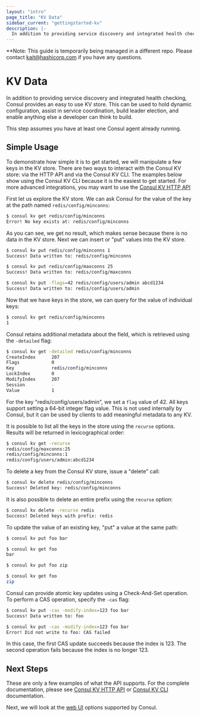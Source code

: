 ```yaml
---
layout: "intro"
page_title: "KV Data"
sidebar_current: "gettingstarted-kv"
description: |-
  In addition to providing service discovery and integrated health checking, Consul provides an easy to use KV store. This can be used to hold dynamic configuration, assist in service coordination, build leader election, and enable anything else a developer can think to build.
---
```


**Note: This guide is temporarily being managed in a different repo. Please contact kait@hashicorp.com if you have any
 questions.

# KV Data

In addition to providing service discovery and integrated health checking,
Consul provides an easy to use KV store. This can be used to hold
dynamic configuration, assist in service coordination, build leader election,
and enable anything else a developer can think to build.

This step assumes you have at least one Consul agent already running.

## Simple Usage

To demonstrate how simple it is to get started, we will manipulate a few keys in
the KV store. There are two ways to interact with the Consul KV store: via the
HTTP API and via the Consul KV CLI. The examples below show using the Consul KV
CLI because it is the easiest to get started. For more advanced integrations,
you may want to use the [Consul KV HTTP API][kv-api]

First let us explore the KV store. We can ask Consul for the value of the key at
the path named `redis/config/minconns`:

```sh
$ consul kv get redis/config/minconns
Error! No key exists at: redis/config/minconns
```

As you can see, we get no result, which makes sense because there is no data in
the KV store. Next we can insert or "put" values into the KV store.

```sh
$ consul kv put redis/config/minconns 1
Success! Data written to: redis/config/minconns

$ consul kv put redis/config/maxconns 25
Success! Data written to: redis/config/maxconns

$ consul kv put -flags=42 redis/config/users/admin abcd1234
Success! Data written to: redis/config/users/admin
```

Now that we have keys in the store, we can query for the value of individual
keys:

```sh
$ consul kv get redis/config/minconns
1
```

Consul retains additional metadata about the field, which is retrieved using the
`-detailed` flag:

```sh
$ consul kv get -detailed redis/config/minconns
CreateIndex      207
Flags            0
Key              redis/config/minconns
LockIndex        0
ModifyIndex      207
Session          -
Value            1
```

For the key "redis/config/users/admin", we set a `flag` value of 42. All keys
support setting a 64-bit integer flag value. This is not used internally by
Consul, but it can be used by clients to add meaningful metadata to any KV.

It is possible to list all the keys in the store using the `recurse` options.
Results will be returned in lexicographical order:

```sh
$ consul kv get -recurse
redis/config/maxconns:25
redis/config/minconns:1
redis/config/users/admin:abcd1234
```

To delete a key from the Consul KV store, issue a "delete" call:

```sh
$ consul kv delete redis/config/minconns
Success! Deleted key: redis/config/minconns
```

It is also possible to delete an entire prefix using the `recurse` option:

```sh
$ consul kv delete -recurse redis
Success! Deleted keys with prefix: redis
```

To update the value of an existing key, "put" a value at the same path:

```sh
$ consul kv put foo bar

$ consul kv get foo
bar

$ consul kv put foo zip

$ consul kv get foo
zip
```

Consul can provide atomic key updates using a Check-And-Set operation. To perform a CAS operation, specify the `-cas` flag:

```sh
$ consul kv put -cas -modify-index=123 foo bar
Success! Data written to: foo

$ consul kv put -cas -modify-index=123 foo bar
Error! Did not write to foo: CAS failed
```

In this case, the first CAS update succeeds because the index is 123. The second
operation fails because the index is no longer 123.

## Next Steps

These are only a few examples of what the API supports. For the complete
documentation, please see [Consul KV HTTP API][kv-api] or
[Consul KV CLI][kv-cli] documentation.

Next, we will look at the [web UI](ui.html) options supported by Consul.

[kv-api]: /api/kv.html
[kv-cli]: /docs/commands/kv.html
